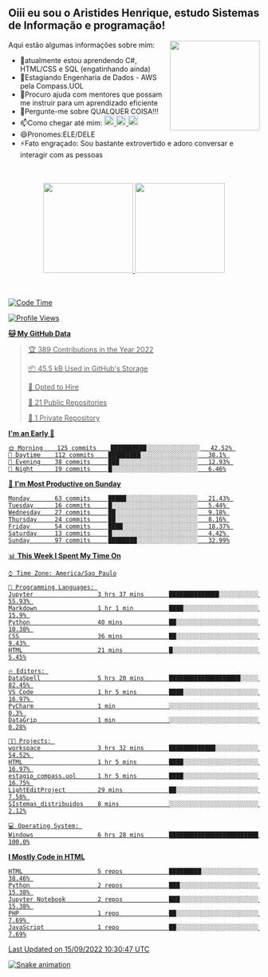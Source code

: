 ## Oiii eu sou o Aristides Henrique, estudo Sistemas de Informação e programação!

<div >
Aqui estão algumas informações sobre mim:<img align="right" height="180em" src="https://user-images.githubusercontent.com/97318481/177042589-45d62122-82a9-4a32-b3a7-87b322825b2f.png">
</div>

- 🌱atualmente estou aprendendo C#, HTML/CSS e SQL (engatinhando ainda)
- 👯Estagiando Engenharia de Dados - AWS pela Compass.UOL
- 🤔Procuro ajuda com mentores que possam me instruir para um aprendizado eficiente
- 💬Pergunte-me sobre QUALQUER COISA!!!
- 📫Como chegar até mim:
  <a href="https://www.instagram.com/aryhenry/" target="_blank">
  <img src="https://img.shields.io/badge/-Instagram-%23E4405F?style=for-the-badge&logo=instagram&logoColor=black" height="20px">
  </a>
  <a href="https://www.linkedin.com/in/aristides-henrique/" target="_blank">
  <img src="https://img.shields.io/badge/-LinkedIn-%230077B5?style=for-the-badge&logo=linkedin&logoColor=black" height="20px">
  </a> 
  <a href="mailto:arihenriqueuna@gmail.com">
  <img src="https://img.shields.io/badge/-Gmail-%23333?style=for-the-badge&logo=gmail&logoColor=white" height="20px">
  </a>
- 😄Pronomes:ELE/DELE
- ⚡Fato engraçado: Sou bastante extrovertido e adoro conversar e interagir com as pessoas
<br/>
<br/>
<div align="center">
  <a href="https://github.com/arihenrique">
  <img height="180em" src="https://github-readme-stats.vercel.app/api?username=arihenrique&show_icons=true&theme=dracula&include_all_commits=true&count_private=true"/>
  <img height="180em" src="https://github-readme-stats.vercel.app/api/top-langs/?username=arihenrique&layout=compact&langs_count=7&theme=dracula"/>
</div><br/><br/>

<!--START_SECTION:waka-->
![Code Time](http://img.shields.io/badge/Code%20Time-95%20hrs%2059%20mins-blue)

![Profile Views](http://img.shields.io/badge/Profile%20Views-44-blue)

**🐱 My GitHub Data** 

> 🏆 389 Contributions in the Year 2022
 > 
> 📦 45.5 kB Used in GitHub's Storage 
 > 
> 💼 Opted to Hire
 > 
> 📜 21 Public Repositories 
 > 
> 🔑 1 Private Repository 
 > 
**I'm an Early 🐤** 

```text
🌞 Morning    125 commits    ██████████░░░░░░░░░░░░░░░   42.52% 
🌇 Daytime    112 commits    █████████░░░░░░░░░░░░░░░░   38.1% 
🌃 Evening    38 commits     ███░░░░░░░░░░░░░░░░░░░░░░   12.93% 
🌙 Night      19 commits     █░░░░░░░░░░░░░░░░░░░░░░░░   6.46%

```
📅 **I'm Most Productive on Sunday** 

```text
Monday       63 commits     █████░░░░░░░░░░░░░░░░░░░░   21.43% 
Tuesday      16 commits     █░░░░░░░░░░░░░░░░░░░░░░░░   5.44% 
Wednesday    27 commits     ██░░░░░░░░░░░░░░░░░░░░░░░   9.18% 
Thursday     24 commits     ██░░░░░░░░░░░░░░░░░░░░░░░   8.16% 
Friday       54 commits     ████░░░░░░░░░░░░░░░░░░░░░   18.37% 
Saturday     13 commits     █░░░░░░░░░░░░░░░░░░░░░░░░   4.42% 
Sunday       97 commits     ████████░░░░░░░░░░░░░░░░░   32.99%

```


📊 **This Week I Spent My Time On** 

```text
⌚︎ Time Zone: America/Sao_Paulo

💬 Programming Languages: 
Jupyter                  3 hrs 37 mins       ██████████████░░░░░░░░░░░   55.93% 
Markdown                 1 hr 1 min          ████░░░░░░░░░░░░░░░░░░░░░   15.9% 
Python                   40 mins             ██░░░░░░░░░░░░░░░░░░░░░░░   10.38% 
CSS                      36 mins             ██░░░░░░░░░░░░░░░░░░░░░░░   9.43% 
HTML                     21 mins             █░░░░░░░░░░░░░░░░░░░░░░░░   5.45%

🔥 Editors: 
DataSpell                5 hrs 20 mins       ████████████████████░░░░░   82.45% 
VS Code                  1 hr 5 mins         ████░░░░░░░░░░░░░░░░░░░░░   16.97% 
PyCharm                  1 min               ░░░░░░░░░░░░░░░░░░░░░░░░░   0.3% 
DataGrip                 1 min               ░░░░░░░░░░░░░░░░░░░░░░░░░   0.28%

🐱‍💻 Projects: 
workspace                3 hrs 32 mins       █████████████░░░░░░░░░░░░   54.52% 
HTML                     1 hr 5 mins         ████░░░░░░░░░░░░░░░░░░░░░   16.97% 
estagio_compass.uol      1 hr 5 mins         ████░░░░░░░░░░░░░░░░░░░░░   16.75% 
LightEditProject         29 mins             ██░░░░░░░░░░░░░░░░░░░░░░░   7.58% 
SIstemas_distribuidos    8 mins              ░░░░░░░░░░░░░░░░░░░░░░░░░   2.12%

💻 Operating System: 
Windows                  6 hrs 28 mins       █████████████████████████   100.0%

```

**I Mostly Code in HTML** 

```text
HTML                     5 repos             █████████░░░░░░░░░░░░░░░░   38.46% 
Python                   2 repos             ███░░░░░░░░░░░░░░░░░░░░░░   15.38% 
Jupyter Notebook         2 repos             ███░░░░░░░░░░░░░░░░░░░░░░   15.38% 
PHP                      1 repo              ██░░░░░░░░░░░░░░░░░░░░░░░   7.69% 
JavaScript               1 repo              ██░░░░░░░░░░░░░░░░░░░░░░░   7.69%

```



 Last Updated on 15/09/2022 10:30:47 UTC
<!--END_SECTION:waka-->

![Snake animation](https://github.com/arihenrique/arihenrique/blob/output/github-contribution-grid-snake.svg)
